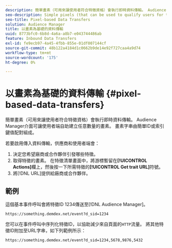 ```yaml
---
description: 簡單畫素（可用來讓使用者符合特徵資格）會執行即時資料傳輸。 Audience Manager介面可讓使用者端自助建立任意數量的畫素。 畫素字串由簡單ID或索引鍵值配對組成。
seo-description: Simple pixels (that can be used to qualify users for traits) perform real-time data transfers. The Audience Manager interface lets clients create any number of pixels on a self-service basis. Pixel strings consist of simple IDs or key-value pairs.
seo-title: Pixel-based Data Transfers
solution: Audience Manager
title: 以畫素為基礎的資料傳輸
uuid: 8773bfc0-6b8d-4a6a-a8b7-e043744486ab
feature: Inbound Data Transfers
exl-id: fe9ecb97-4a45-4fbb-855e-01df007144cf
source-git-commit: 48b122a4184d1c0662b9de14e92f727caa4a9d74
workflow-type: tm+mt
source-wordcount: '175'
ht-degree: 0%

---
```


# 以畫素為基礎的資料傳輸 {#pixel-based-data-transfers}

簡單畫素（可用來讓使用者符合特徵資格）會執行即時資料傳輸。 Audience Manager介面可讓使用者端自助建立任意數量的畫素。 畫素字串由簡單ID或索引鍵值配對組成。

<!-- c_rt_inbound_pixel_transfers.xml -->

若要啟用傳入資料傳輸，供應商和使用者端會：

1. 決定您希望廠商或合作夥伴引發哪些特徵。
1. 取得特徵的畫素。 在特徵清單畫面中，將游標暫留在&#x200B;**[!UICONTROL Actions]**&#x200B;欄上，然後按一下所需特徵的&#x200B;**[!UICONTROL Get trait URL]**&#x200B;符號。
1. 將[!DNL URL]提供給廠商或合作夥伴。

## 範例

這個基本事件呼叫會將特徵ID 1234傳送至[!DNL Audience Manager]。

```
https://something.demdex.net/event?d_sid=1234
```

您可以在事件呼叫中序列化特徵ID，以協助減少來自頁面的`HTTP`流量。 將其他特徵ID附加至URL字串，如下列範例所示：

```
https://something.demdex.net/event?d_sid=1234,5678,9876,5432
```
